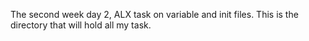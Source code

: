 The second week day 2, ALX task on variable and init files.
This is the directory that will hold all my task.
